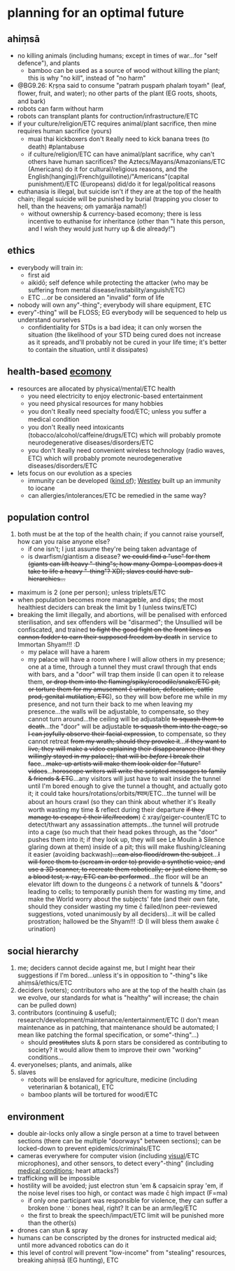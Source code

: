 # planning for an optimal future

## ahiṃsā
* no killing animals (including humans; except in times of war...for "self defence"), and plants
	* bamboo can be used as a source of wood without killing the plant; this is why "no kill", instead of "no harm"
* @BG9.26: Kṛṣṇa said to consume "patraṁ puṣpaṁ phalaṁ toyaṁ" (leaf, ﬂower, fruit, and water); no other parts of the plant (EG roots, shoots, and bark)
* robots can farm without harm
* robots can transplant plants for contruction/infrastructure/ETC
* if your culture/religion/ETC requires animal/plant sacrifice, then mine requires human sacrifice (yours)
	* muai thai kickboxers don't ℝeally need to kick banana trees (to death) #plantabuse
	* if culture/religion/ETC can have animal/plant sacrifice, why can't others have human sacrifices? the Aztecs/Mayans/Amazonians/ETC (Americans) do it for cultural/religious reasons, and the English(hanging)/French(guillotine)/"Americans"(capital punishment)/ETC (Europeans) did/do it for legal/political reasons
* euthanasia is illegal, but suicide isn't if they are at the top of the health chain; illegal suicide will be punished by burial (trapping you closer to hell, than the heavens; oṁ yamarāja namaḥ!)
	* without ownership & currency-based ecomony; there is less incentive to euthanise for inheritance (other than "I hate this person, and I wish they would just hurry up & die already!")

## ethics
* everybody will train in:
	* first aid
	* aikidō; self defence while protecting the attacker (who may be suffering from mental disease/instability/anguish/ETC)
	* ETC ...or be considered an "invalid" form of life
* nobody will own any"-thing"; everybody will share equipment, ETC
* every"-thing" will be FLOSS; EG everybody will be sequenced to help us understand ourselves
	* confidentiality for STDs is a bad idea; it can only worsen the situation (the likelihood of your STD being cured does not increase as it spreads, and'll probably not be cured in your life time; it's better to contain the situation, until it dissipates)

## health-based [ecomony](https://en.wikipedia.org/wiki/Idiocracy)
* resources are allocated by physical/mental/ETC health
	* you need electricity to enjoy electronic-based entertainment
	* you need physical resources for many hobbies
	* you don't ℝeally need specialty food/ETC; unless you suffer a medical condition
	* you don't ℝeally need intoxicants (tobacco/alcohol/caffeine/drugs/ETC) which will probably promote neurodegenerative diseases/disorders/ETC
	* you don't ℝeally need convenient wireless technology (radio waves, ETC) which will probably promote neurodegenerative diseases/disorders/ETC
* lets focus on our evolution as a species
	* immunity can be developed ([kind of](https://nerdist.com/princess-bride-because-science-iocane-powder-poison/)); [Westley](https://en.wikipedia.org/wiki/The_Princess_Bride_(film)) built up an immunity to iocane
	* can allergies/intolerances/ETC be remedied in the same way?

## population control
1. both must be at the top of the health chain; if you cannot raise yourself, how can you raise anyone else?
	* if one isn't; I just assume they're being taken advantage of
	* is dwarfism/giantism a disease? ~~we could find a "use" for them (giants can lift heavy "-thing"s; how many Oompa-Loompas does it take to life a heavy "-thing"? XD); slaves could have sub-hierarchies...~~
* maximum is 2 (one per person); unless triplets/ETC
* when population becomes more managæble, and dips; the most healthiest deciders can break the limit by 1 (unless twins/ETC)
* breaking the limit illegally, and abortions, will be penalised with enforced sterilisation, and sex offenders will be "disarmed"; the Unsullied will be confiscated, and trained ~~to fight the good fight on the front lines as cannon fodder to earn their supposed freedom by death~~ in service to Immortan Shyam!!! :D
	* my p~~a~~lace will have a harem
	* my p~~a~~lace will have a room where I will allow others in my presence; one at a time, through a tunnel they must crawl through that ends with bars, and a "door" will trap them inside (I can open it to release them, ~~or drop them into the flaming/spiky/crocodile/snake/ETC pit, or torture them for my amusement c̄ urination, defecation, cattle prod, genital mutilation, ETC~~), so they will bow before me while in my presence, and not turn their back to me when leaving my presence...the walls will be adjustable, to compensate, so they cannot turn around...the ceiling will be adjustable ~~to squash them to death~~...the "door" will be adjustable ~~to squash them into the cage, so I can joyfully observe their facial expression~~, to compensate, so they cannot retreat ~~from my wrath; should they provoke it~~...~~if they want to live, they will make a video explaining their disappearance (that they willingly stayed in my palace); that will be *before* I break their face~~...~~make-up artists will make them look older for "future" vidoes~~...~~horoscope writers will write the scripted messages to family & friends & ETC~~...any visitors will just have to wait inside the tunnel until I'm bored enough to give the tunnel a thought, and actually goto it; it could take hours/rotations/orbits/श्याम/ETC...the tunnel will be about an hours crawl (so they can think about whether it's ℝeally worth wasting my time & reflect during their departure ~~if they manage to escape c̄ their life/freedom~~) c̄ xray/geiger-counter/ETC to detect/thwart any assassination attempts...the tunnel will protrude into a cage (so much that their head pokes through, as the "door" pushes them into it; if they look up, they will see Le Moulin à Silence glaring down at them) inside of a pit; this will make flushing/cleaning it easier (avoiding backwash)~~...can also flood/drown the subject~~...~~I will force them to (scream in order to) provide a synthetic voice, and use a 3D scanner, to recreate them robotically; or just clone them, so a blood test, x-ray, ETC can be performed~~...the floor will be an elevator lift down to the dungeons c̄ a network of tunnels & "doors" leading to cells; to temporælly punish them for wasting my time, and make the World worry about the subjects' fate (and their own fate, should they consider wasting my time c̄ failed/non peer-reviewed suggestions, voted unanimously by all deciders)...it will be called prostration; hallowed be the Shyam!!! :D (I will bless them awake c̄ urination)

## social hierarchy
1. me; deciders cannot decide against me, but I might hear their suggestions if I'm bored...unless it's in opposition to "-thing"s like ahiṃsā/ethics/ETC
1. deciders (voters); contributors who are at the top of the health chain (as we evolve, our standards for what is "healthy" will increase; the chain can be pulled down)
1. contributors (continuing & useful); research/development/maintenance/entertainment/ETC (I don't mean maintenance as in patching, that maintenance should be automated; I mean like patching the formal specification, or some"-thing"...)
	* should ~~prostitutes~~ sluts & porn stars be considered as contributing to society? it would allow them to improve their own "working" conditions...
1. everyonelses; plants, and animals, alike
1. slaves
	* robots will be enslaved for agriculture, medicine (including veterinarian & botanical), ETC
	* bamboo plants will be tortured for wood/ETC

## environment
* double air-locks only allow a single person at a time to travel between sections (there can be multiple "doorways" between sections); can be locked-down to prevent epidemics/criminals/ETC
* cameras everywhere for computer vision (including [visual](http://people.csail.mit.edu/mrub/VisualMic/)/ETC microphones), and other sensors, to detect every"-thing" (including [medical conditions](http://people.csail.mit.edu/mrub/vidmag/); heart attacks?)
* trafficking will be impossible
* hostility will be avoided; just electron stun 'em & capsaicin spray 'em, if the noise level rises too high, or contact was made c̄ high impact (F=ma)
	* if only one participant was responsible for violence, they can suffer a broken bone ∵ bones heal, right? It can be an arm/leg/ETC
	* the first to break the speech/impact/ETC limit will be punished more than the other(s)
* drones can stun & spray
* humans can be conscripted by the drones for instructed medical aid; until more advanced robotics can do it
* this level of control will prevent "low-income" from "stealing" resources, breaking ahiṃsā (EG hunting), ETC
